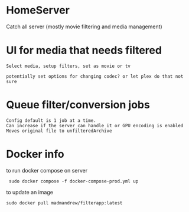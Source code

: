 # HomeServer
Catch all server (mostly movie filtering and media management)

# UI for media that needs filtered
    Select media, setup filters, set as movie or tv
    
    potentially set options for changing codec? or let plex do that not sure

# Queue filter/conversion jobs
    Config default is 1 job at a time. 
    Can increase if the server can handle it or GPU encoding is enabled
    Moves original file to unfilteredArchive

# Docker info

to run docker compose on server

     sudo docker compose -f docker-compose-prod.yml up

to update an image

    sudo docker pull madmandrew/filterapp:latest
